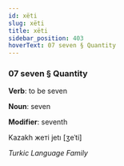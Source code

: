 ```yaml
---
id: xëti
slug: xëti
title: xëti
sidebar_position: 403
hoverText: 07 seven § Quantity
---
```


### 07 seven § Quantity

**Verb**: to be seven

**Noun**: seven

**Modifier**: seventh

Kazakh жеті jetı [ʒeˈti]

*Turkic Language Family*